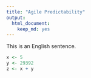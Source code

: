 ```yaml
---
title: "Agile Predictability"
output: 
  html_document: 
    keep_md: yes
---
```


This is an English sentence.


```r
x <- 5
y <- 29392
z <- x + y
```


